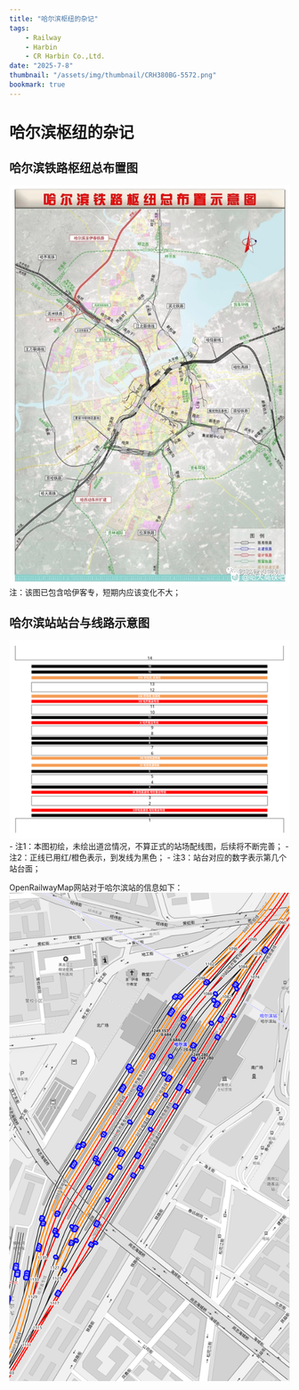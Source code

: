 ```yaml
---
title: "哈尔滨枢纽的杂记"
tags:
    - Railway
    - Harbin
    - CR Harbin Co.,Ltd.
date: "2025-7-8"
thumbnail: "/assets/img/thumbnail/CRH380BG-5572.png"
bookmark: true
---
```

# 哈尔滨枢纽的杂记

## 哈尔滨铁路枢纽总布置图

![哈尔滨铁路枢纽总布置示意图](./img/哈尔滨铁路枢纽总布置示意图.jpg)
注：该图已包含哈伊客专，短期内应该变化不大；

## 哈尔滨站站台与线路示意图

<img src="./img/哈尔滨站配线图.svg" alt="哈尔滨站站台与线路示意图">
- 注1：本图初绘，未绘出道岔情况，不算正式的站场配线图，后续将不断完善；
- 注2：正线已用红/橙色表示，到发线为黑色；
- 注3：站台对应的数字表示第几个站台面；

OpenRailwayMap网站对于哈尔滨站的信息如下：
![OpenRailwayMap-55661](./img/OpenRailwayMap-55661.png)